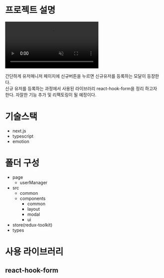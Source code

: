 # 프로젝트 설명

<video autoplay controls loop muted src="https://private-user-images.githubusercontent.com/138950568/289344947-26729350-e464-4cf5-8dbd-ce4e26804251.mov?jwt=eyJhbGciOiJIUzI1NiIsInR5cCI6IkpXVCJ9.eyJpc3MiOiJnaXRodWIuY29tIiwiYXVkIjoicmF3LmdpdGh1YnVzZXJjb250ZW50LmNvbSIsImtleSI6ImtleTEiLCJleHAiOjE3MDIxOTU2ODIsIm5iZiI6MTcwMjE5NTM4MiwicGF0aCI6Ii8xMzg5NTA1NjgvMjg5MzQ0OTQ3LTI2NzI5MzUwLWU0NjQtNGNmNS04ZGJkLWNlNGUyNjgwNDI1MS5tb3Y_WC1BbXotQWxnb3JpdGhtPUFXUzQtSE1BQy1TSEEyNTYmWC1BbXotQ3JlZGVudGlhbD1BS0lBSVdOSllBWDRDU1ZFSDUzQSUyRjIwMjMxMjEwJTJGdXMtZWFzdC0xJTJGczMlMkZhd3M0X3JlcXVlc3QmWC1BbXotRGF0ZT0yMDIzMTIxMFQwODAzMDJaJlgtQW16LUV4cGlyZXM9MzAwJlgtQW16LVNpZ25hdHVyZT00MWY2NWM0OWFmOTNmMWQ3MDQ5MGE0NTdjMTZmYTZhZTNkODk2MzcyZjgwNGQ4YzgwY2I3NTc3NjQ4YjNkMjMwJlgtQW16LVNpZ25lZEhlYWRlcnM9aG9zdCZhY3Rvcl9pZD0wJmtleV9pZD0wJnJlcG9faWQ9MCJ9.eBOrPpQWt0vW5jQHFy-MGgkATWAHos04pP6f2ByGuhQ"></video>



간단하게 유저매니저 페이지에 신규버튼을 누르면 신규유저를 등록하는 모달이 등장한다. </br>
신규 유저를 등록하는 과정에서 사용된 라이브러리 react-hook-form을 정리 하고자 한다.
자잘한 기능 추가 및 리팩토링이 될 예정이다.

# 기술스택
- next.js
- typescript
- emotion

# 폴더 구성
- page
  - userManager
- src
  - common 
  - components
    - common
    - layout
    - modal
    - ui
- store(redux-toolkit)
- types

  
# 사용 라이브러리

## react-hook-form


